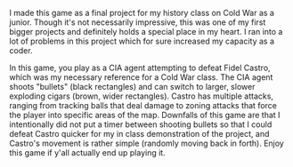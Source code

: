 I made this game as a final project for my history class on Cold War as a junior. Though it's not necessarily impressive, this was one of my first bigger projects and 
definitely holds a special place in my heart. I ran into a lot of problems in this project which for sure increased my capacity as a coder.

In this game, you play as a CIA agent attempting to defeat Fidel Castro, which was my necessary reference for a Cold War class. The CIA agent shoots "bullets" (black 
rectangles) and can switch to larger, slower exploding cigars (brown, wider rectangles). Castro has multiple attacks, ranging from tracking balls that deal damage to
zoning attacks that force the player into specific areas of the map. Downfalls of this game are that I intentionally did not put a timer between shooting bullets
so that I could defeat Castro quicker for my in class demonstration of the project, and Castro's movement is rather simple (randomly moving back in forth). Enjoy this
game if y'all actually end up playing it.
